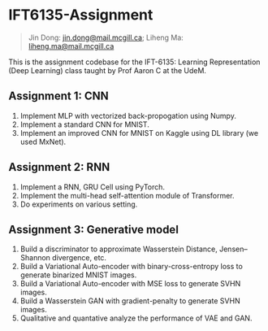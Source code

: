 # IFT6135-Assignment
> Jin Dong: jin.dong@mail.mcgill.ca;
> Liheng Ma: liheng.ma@mail.mcgill.ca

This is the assignment codebase for the IFT-6135: Learning Representation (Deep Learning) class taught by Prof Aaron C at the UdeM.

## Assignment 1: CNN

1. Implement MLP with vectorized back-propogation using Numpy.
2. Implement a standard CNN for MNIST.
3. Implement an improved CNN for MNIST on Kaggle using DL library (we used MxNet).

## Assignment 2: RNN

1. Implement a RNN, GRU Cell using PyTorch.
2. Implement the multi-head self-attention module of Transformer.
3. Do experiments on various setting.

## Assignment 3: Generative model

1. Build a discriminator to approximate Wasserstein Distance, Jensen–Shannon divergence, etc.
2. Build a Variational Auto-encoder with binary-cross-entropy loss to generate binarized MNIST images.
3. Build a Variational Auto-encoder with MSE loss to generate SVHN images.
4. Build a Wasserstein GAN with gradient-penalty to generate SVHN images.
5. Qualitative and quantative analyze the performance of VAE and GAN.
